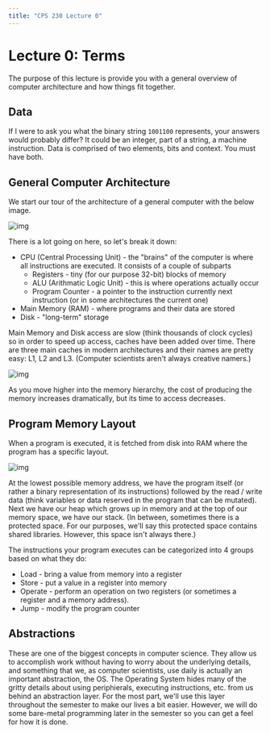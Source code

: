 ```yaml
---
title: "CPS 230 Lecture 0"
---
```


# Lecture 0: Terms

The purpose of this lecture is provide you with a general overview of computer architecture and how things fit together.

## Data

If I were to ask you what the binary string `1001100` represents, your answers would probably differ?  It could be an integer, part of a string, a machine instruction.  Data is comprised of two elements, bits and context.  You must have both.

## General Computer Architecture

We start our tour of the architecture of a general computer with the below image.

![img](/course/bju/content/cps230/images/lec_0_img_1.png)

There is a lot going on here, so let's break it down:

* CPU (Central Processing Unit) - the "brains" of the computer is where all instructions are executed.  It consists of a couple of subparts
	* Registers - tiny (for our purpose 32-bit) blocks of memory
	* ALU (Arithmatic Logic Unit) - this is where operations actually occur
	* Program Counter - a pointer to the instruction currently next instruction (or in some architectures the current one)
* Main Memory (RAM) - where programs and their data are stored 
* Disk - "long-term" storage

Main Memory and Disk access are slow (think thousands of clock cycles) so in order to speed up access, caches have been added over time.  There are three main caches in modern architectures and their names are pretty easy: L1, L2 and L3.  (Computer scientists aren't always creative namers.)

![img](/course/bju/content/cps230/images/lec_0_img_2.png)

As you move higher into the memory hierarchy, the cost of producing the memory increases dramatically, but its time to access decreases.

## Program Memory Layout

When a program is executed, it is fetched from disk into RAM where the program has a specific layout.

![img](/course/bju/content/cps230/images/lec_0_img_3.png)

At the lowest possible memory address, we have the program itself (or rather a binary representation of its instructions) followed by the read / write data (think variables or data reserved in the program that can be mutated).  Next we have our heap which grows up in memory and at the top of our memory space, we have our stack.  (In between, sometimes there is a protected space.  For our purposes, we'll say this protected space contains shared libraries.  However, this space isn't always there.)

The instructions your program executes can be categorized into 4 groups based on what they do:

* Load - bring a value from memory into a register
* Store - put a value in a register into memory
* Operate - perform an operation on two registers (or sometimes a register and a memory address).
* Jump - modify the program counter

## Abstractions

These are one of the biggest concepts in computer science.  They allow us to accomplish work without having to worry about the underlying details, and something that we, as computer scientists, use daily is actually an important abstraction, the OS.  The Operating System hides many of the gritty details about using periphierals, executing instructions, etc. from us behind an abstraction layer.  For the most part, we'll use this layer throughout the semester to make our lives a bit easier.  However, we will do some bare-metal programming later in the semester so you can get a feel for how it is done.

